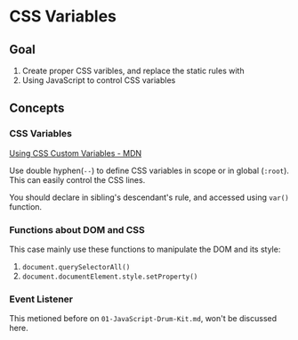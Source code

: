 # CSS Variables

## Goal

1. Create proper CSS varibles, and replace the static rules with
2. Using JavaScript to control CSS variables

## Concepts

### CSS Variables

[Using CSS Custom Variables - MDN](https://developer.mozilla.org/docs/Web/CSS/Using_CSS_custom_properties)

Use double hyphen(`--`) to define CSS variables in scope or in global (`:root`). This can easily control the CSS lines.

You should declare in sibling's descendant's rule, and accessed using `var()` function.

### Functions about DOM and CSS

This case mainly use these functions to manipulate the DOM and its style:

1. `document.querySelectorAll()`
2. `document.documentElement.style.setProperty()`

### Event Listener

This metioned before on `01-JavaScript-Drum-Kit.md`, won't be discussed here.